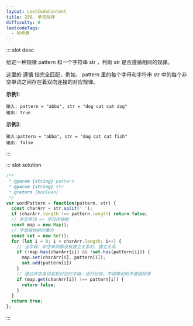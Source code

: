 ```yaml
---
layout: LeetCodeContent
title: 290. 单词规律
difficulty: 0
leetcodeTags:
  - 哈希表
---
```



::: slot desc

给定一种规律 pattern 和一个字符串 str ，判断 str 是否遵循相同的规律。

这里的 遵循 指完全匹配，例如， pattern 里的每个字母和字符串 str 中的每个非空单词之间存在着双向连接的对应规律。

**示例1**:

```
输入: pattern = "abba", str = "dog cat cat dog"
输出: true
```
**示例2**:

```
输入:pattern = "abba", str = "dog cat cat fish"
输出: false
```
:::


::: slot solution

```javascript
/**
 * @param {string} pattern
 * @param {string} str
 * @return {boolean}
 */
var wordPattern = function(pattern, str) {
  const charArr = str.split(' ');
  if (charArr.length !== pattern.length) return false;
  // 非空单词 => 字母的映射
  const map = new Map();
  // 字母被映射的集合
  const set = new Set();
  for (let i = 0; i < charArr.length; i++) {
    // 当字母、非空单词都没有建立关系时，建立关系
    if (!map.has(charArr[i]) && !set.has(pattern[i])) {
      map.set(charArr[i], pattern[i]);
      set.add(pattern[i])
    } 
    // 通过非空单词拿到对应的字母，进行比较，不相等说明不遵循规律
    if (map.get(charArr[i]) !== pattern[i]) {
      return false;
    }
  }
  return true;
};
```

:::